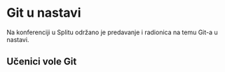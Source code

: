 # Git u nastavi

Na konferenciji u Splitu održano je predavanje i radionica na temu Git-a u nastavi. 

## Učenici vole Git